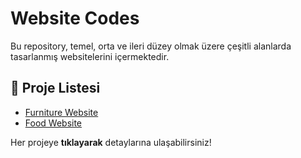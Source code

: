 # Website Codes

Bu repository, temel, orta ve ileri düzey olmak üzere çeşitli alanlarda tasarlanmış websitelerini içermektedir.

## 📌 Proje Listesi
- [Furniture Website](Furniture-Website/)
- [Food Website](Food-Website/)

Her projeye **tıklayarak** detaylarına ulaşabilirsiniz!
